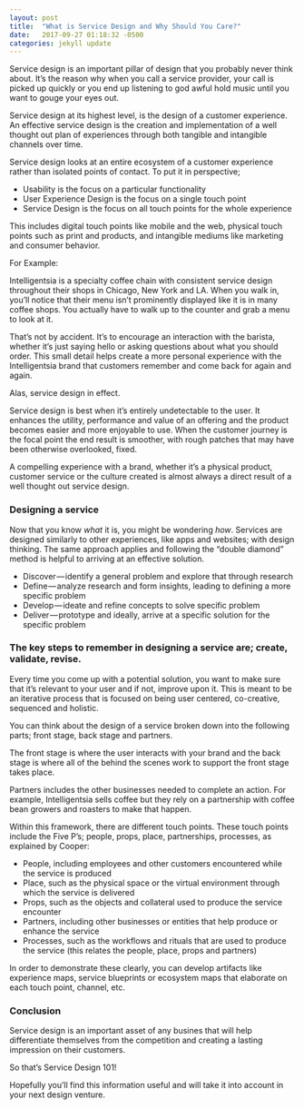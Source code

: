 ```yaml
---
layout: post
title:  "What is Service Design and Why Should You Care?"
date:   2017-09-27 01:18:32 -0500
categories: jekyll update
---
```


<p>Service design is an important pillar of design that you probably never think about. It’s the reason why when you call a service provider, your call is picked up quickly or you end up listening to god awful hold music until you want to gouge your eyes out.</p>

<p>Service design at its highest level, is the <span class="bold">design of a customer experience</span>. An effective service design is the creation and implementation of a well thought out plan of experiences through both tangible and intangible channels over time.</p>

<p>Service design looks at an entire ecosystem of a customer experience rather than isolated points of contact. To put it in perspective;</p>

<ul>
  <li><span class="bold">Usability</span> is the focus on a particular functionality</li>

  <li><span class="bold">User Experience Design</span> is the focus on a single touch point</li>

  <li><span class="bold">Service Design</span> is the focus on all touch points for the whole experience</li>
</ul>

<p>This includes digital touch points like mobile and the web, physical touch points such as print and products, and intangible mediums like marketing and consumer behavior.</p>

<span class="bold">For Example:</span>

<p>Intelligentsia is a specialty coffee chain with consistent service design throughout their shops in Chicago, New York and LA. When you walk in, you’ll notice that their menu isn’t prominently displayed like it is in many coffee shops. You actually have to walk up to the counter and grab a menu to look at it.</p>

<p>That’s not by accident. It’s to encourage an interaction with the barista, whether it’s just saying hello or asking questions about what you should order. This small detail helps create a more personal experience with the Intelligentsia brand that customers remember and come back for again and again.</p>

<p>Alas, service design in effect.<p>

<p>Service design is best when it’s entirely undetectable to the user. It enhances the utility, performance and value of an offering and the product becomes easier and more enjoyable to use. When the customer journey is the focal point the end result is smoother, with rough patches that may have been otherwise overlooked, fixed.</p>

<p>A compelling experience with a brand, whether it’s a physical product, customer service or the culture created is almost always a direct result of a well thought out service design.</p>

<h3>Designing a service</h3>

<p>Now that you know <i>what</i> it is, you might be wondering <i>how</i>.
Services are designed similarly to other experiences, like apps and websites; with design thinking. The same approach applies and following the “double diamond” method is helpful to arriving at an effective solution.</p>

<ul>
  <li><span class="bold">Discover</span> — identify a general problem and explore that through research</li>
  <li><span class="bold">Define</span> — analyze research and form insights, leading to defining a more specific problem</li>
  <li><span class="bold">Develop</span> — ideate and refine concepts to solve specific problem</li>
  <li><span class="bold">Deliver</span> — prototype and ideally, arrive at a specific solution for the specific problem</li>
</ul>

<h3>The key steps to remember in designing a service are; create, validate, revise.</h3>

<p>Every time you come up with a potential solution, you want to make sure that it’s relevant to your user and if not, improve upon it. This is meant to be an iterative process that is focused on being user centered, co-creative, sequenced and holistic.</p>

<p>You can think about the design of a service broken down into the following parts; <span class="bold">front stage, back stage and partners.</span></p>

<p>The front stage is where the user interacts with your brand and the back stage is where all of the behind the scenes work to support the front stage takes place.</p>

<p>Partners includes the other businesses needed to complete an action. For example, Intelligentsia sells coffee but they rely on a partnership with coffee bean growers and roasters to make that happen.</p>

<p>Within this framework, there are different touch points. These touch points include the Five P’s; people, props, place, partnerships, processes, as explained by Cooper:</p>

<ul>
  <li><span class="bold">People,</span> including employees and other customers encountered while the service is produced</li>

  <li><span class="bold">Place,</span> such as the physical space or the virtual environment through which the service is delivered</li>

  <li><span class="bold">Props,</span> such as the objects and collateral used to produce the service encounter</li>

  <li><span class="bold">Partners,</span> including other businesses or entities that help produce or enhance the service</li>

  <li><span class="bold">Processes,</span> such as the workflows and rituals that are used to produce the service (this relates the people, place, props and partners)</li>
</ul>

<p>In order to demonstrate these clearly, you can develop artifacts like experience maps, service blueprints or ecosystem maps that elaborate on each touch point, channel, etc.</p>

<h3>Conclusion</h3>

<p>Service design is an important asset of any busines that will help differentiate themselves from the competition and creating a lasting impression on their customers.</p>

<p>So that’s Service Design 101!</p>

<p>Hopefully you’ll find this information useful and will take it into account in your next design venture.</p>
